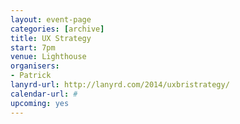 ```yaml
---
layout: event-page
categories: [archive]
title: UX Strategy
start: 7pm
venue: Lighthouse
organisers: 
- Patrick
lanyrd-url: http://lanyrd.com/2014/uxbristrategy/
calendar-url: #
upcoming: yes
---
```


